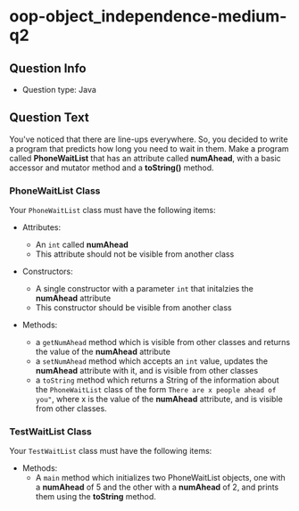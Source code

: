 # oop-object_independence-medium-q2

## Question Info

- Question type: Java

## Question Text

You've noticed that there are line-ups everywhere. So, you decided to write a program that predicts how long you need to
wait in them. Make a program called  **PhoneWaitList** that has an attribute called **numAhead**, with a basic accessor
and mutator method and a **toString()** method.

### PhoneWaitList Class

Your `PhoneWaitList` class must have the following items:

- Attributes:
    - An `int` called **numAhead**
    - This attribute should not be visible from another class

- Constructors:
    - A single constructor with a parameter `int` that initalzies the **numAhead** attribute
    - This constructor should be visible from another class

- Methods:
    - a `getNumAhead` method which is visible from other classes and returns the value of the **numAhead** attribute
    - a `setNumAhead` method which accepts an `int` value, updates the **numAhead** attribute with it, and
      is visible from other classes
    - a `toString` method which returns a String of the information about the `PhoneWaitList` class of the form
      `There are x people ahead of you"`, where x is the value of the **numAhead** attribute, and is visible from
      other classes.

### TestWaitList Class

Your `TestWaitList` class must have the following items:

- Methods:
    - A `main` method which initializes two PhoneWaitList objects, one with a **numAhead** of 5 and
      the other with a **numAhead** of 2, and prints them using the **toString** method.

